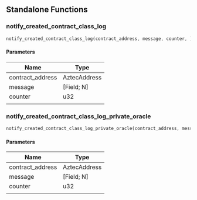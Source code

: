 ## Standalone Functions

### notify_created_contract_class_log

```rust
notify_created_contract_class_log(contract_address, message, counter, );
```

#### Parameters
| Name | Type |
| --- | --- |
| contract_address | AztecAddress |
| message | [Field; N] |
| counter | u32 |
|  |  |

### notify_created_contract_class_log_private_oracle

```rust
notify_created_contract_class_log_private_oracle(contract_address, message, counter, );
```

#### Parameters
| Name | Type |
| --- | --- |
| contract_address | AztecAddress |
| message | [Field; N] |
| counter | u32 |
|  |  |

